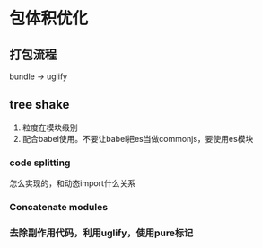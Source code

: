 # 包体积优化

## 打包流程

bundle -> uglify

## tree shake

1. 粒度在模块级别
2. 配合babel使用。不要让babel把es当做commonjs，要使用es模块

### code splitting

怎么实现的，和动态import什么关系

### Concatenate modules



### 去除副作用代码，利用uglify，使用pure标记

